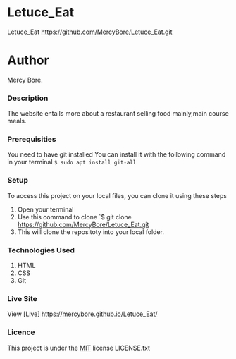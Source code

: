 # Letuce_Eat
Letuce_Eat https://github.com/MercyBore/Letuce_Eat.git
# Author
Mercy Bore.
### Description
The website entails more about a restaurant selling food mainly,main course meals.
### Prerequisities
You need to have git installed
You can install it with the following command in your terminal
`$ sudo apt install git-all`
### Setup
To access this project on your local files, you can clone it using these steps
1. Open your terminal
1. Use this command to clone `$ git clone
https://github.com/MercyBore/Letuce_Eat.git
1. This will clone the repositoty into your local folder.
### Technologies Used
1. HTML
1. CSS
1. Git
### Live Site
View [Live]  https://mercybore.github.io/Letuce_Eat/
### Licence
This project is under the  [MIT](license) license LICENSE.txt
